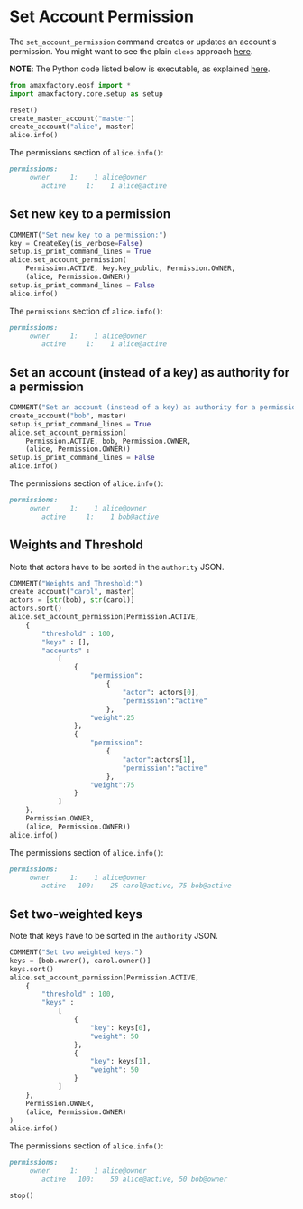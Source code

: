 # Set Account Permission

The `set_account_permission` command creates or updates an account's permission. You might want to see the plain `cleos` approach [here](https://developers.eos.io/eosio-cleos/v1.2.0/reference#cleos-set-account).

**NOTE**: The Python code listed below is executable, as explained [here](../README.html).

```python
from amaxfactory.eosf import *
import amaxfactory.core.setup as setup
```

```python
reset()
create_master_account("master")
create_account("alice", master)
alice.info()
```

The permissions section of `alice.info()`:

```md
permissions:
     owner     1:    1 alice@owner
        active     1:    1 alice@active
```

## Set new key to a permission
```python
COMMENT("Set new key to a permission:")
key = CreateKey(is_verbose=False)
setup.is_print_command_lines = True
alice.set_account_permission(
    Permission.ACTIVE, key.key_public, Permission.OWNER, 
    (alice, Permission.OWNER))
setup.is_print_command_lines = False
alice.info()
```

The `permissions` section of `alice.info()`:

```md
permissions:
     owner     1:    1 alice@owner
        active     1:    1 alice@active
```

## Set an account (instead of a key) as authority for a permission
```python
COMMENT("Set an account (instead of a key) as authority for a permission:")
create_account("bob", master)
setup.is_print_command_lines = True
alice.set_account_permission(
    Permission.ACTIVE, bob, Permission.OWNER, 
    (alice, Permission.OWNER))
setup.is_print_command_lines = False
alice.info()
```

The permissions section of `alice.info()`:

```md
permissions:
     owner     1:    1 alice@owner
        active     1:    1 bob@active
```

## Weights and Threshold

Note that actors have to be sorted in the ``authority`` JSON.

```python
COMMENT("Weights and Threshold:")
create_account("carol", master)
actors = [str(bob), str(carol)]
actors.sort()
alice.set_account_permission(Permission.ACTIVE,
    {
        "threshold" : 100, 
        "keys" : [], 
        "accounts" : 
            [
                {
                    "permission":
                        {
                            "actor": actors[0],
                            "permission":"active"
                        },
                    "weight":25
                }, 
                {	
                    "permission":
                        {
                            "actor":actors[1],
                            "permission":"active"
                        },
                    "weight":75
                }
            ]
    },
    Permission.OWNER,
    (alice, Permission.OWNER))
alice.info()
```
The permissions section of `alice.info()`:
```md
permissions:
     owner     1:    1 alice@owner
        active   100:    25 carol@active, 75 bob@active
```

## Set two-weighted keys

Note that keys have to be sorted in the ``authority`` JSON.
```python
COMMENT("Set two weighted keys:")
keys = [bob.owner(), carol.owner()]
keys.sort()
alice.set_account_permission(Permission.ACTIVE,
    {
        "threshold" : 100, 
        "keys" : 
            [
                {
                    "key": keys[0],
                    "weight": 50
                },
                {
                    "key": keys[1],
                    "weight": 50
                }                    
            ]
    },
    Permission.OWNER,
    (alice, Permission.OWNER)
)
alice.info()
```
The permissions section of `alice.info()`:

```md
permissions:
     owner     1:    1 alice@owner
        active   100:    50 alice@active, 50 bob@owner
```

```python
stop()
```

